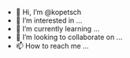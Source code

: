 - 👋 Hi, I’m @kopetsch
- 👀 I’m interested in ...
- 🌱 I’m currently learning ...
- 💞️ I’m looking to collaborate on ...
- 📫 How to reach me ...

<!---
kopetsch/kopetsch is a ✨ special ✨ repository because its `README.md` (this file) appears on your GitHub profile.
You can click the Preview link to take a look at your changes.
--->
